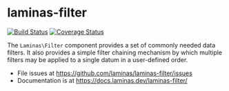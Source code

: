 # laminas-filter

[![Build Status](https://travis-ci.org/laminas/laminas-filter.svg?branch=master)](https://travis-ci.org/laminas/laminas-filter)
[![Coverage Status](https://coveralls.io/repos/laminas/laminas-filter/badge.svg?branch=master)](https://coveralls.io/r/laminas/laminas-filter?branch=master)

The `Laminas\Filter` component provides a set of commonly needed data filters. It
also provides a simple filter chaining mechanism by which multiple filters may
be applied to a single datum in a user-defined order.


- File issues at https://github.com/laminas/laminas-filter/issues
- Documentation is at https://docs.laminas.dev/laminas-filter/
